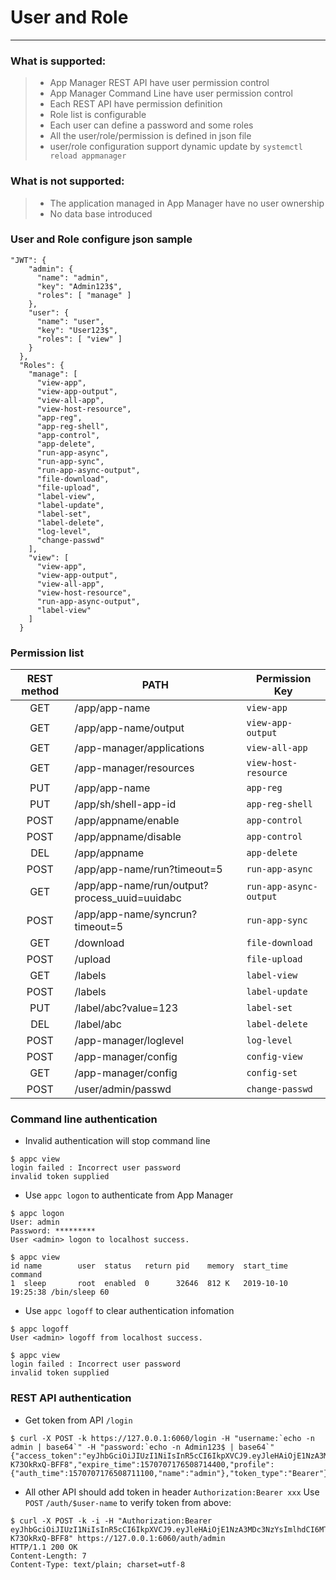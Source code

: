# User and Role

------

### What is supported:

> * App Manager REST API have user permission control
> * App Manager Command Line have user permission control
> * Each REST API have permission definition
> * Role list is configurable 
> * Each user can define a password and some roles
> * All the user/role/permission is defined in json file
> * user/role configuration support dynamic update by `systemctl reload appmanager`

### What is **not** supported:
> * The application managed in App Manager have no user ownership
> * No data base introduced

### User and Role configure json sample

```shell
"JWT": {
    "admin": {
      "name": "admin",
      "key": "Admin123$",
      "roles": [ "manage" ]
    },
    "user": {
      "name": "user",
      "key": "User123$",
      "roles": [ "view" ]
    }
  },
  "Roles": {
    "manage": [
      "view-app",
      "view-app-output",
      "view-all-app",
      "view-host-resource",
      "app-reg",
      "app-reg-shell",
      "app-control",
      "app-delete",
      "run-app-async",
      "run-app-sync",
      "run-app-async-output",
      "file-download",
      "file-upload",
      "label-view",
      "label-update",
	  "label-set",
	  "label-delete",
      "log-level",
	  "change-passwd"
    ],
    "view": [
      "view-app",
      "view-app-output",
      "view-all-app",
      "view-host-resource",
      "run-app-async-output",
      "label-view"
    ]
  }
```

### Permission list

| REST method        |  PATH   |  Permission Key |
| :--------:   | -----  | ----  |
| GET     | /app/app-name |   `view-app`     |
| GET        |   /app/app-name/output  |   `view-app-output`   |
| GET     | /app-manager/applications |   `view-all-app`     |
| GET     | /app-manager/resources |   `view-host-resource`     |
| PUT     | /app/app-name |   `app-reg`     |
| PUT     | /app/sh/shell-app-id |   `app-reg-shell`     |
| POST     | /app/appname/enable |   `app-control`     |
| POST     | /app/appname/disable |   `app-control`     |
| DEL     | /app/appname |   `app-delete`    |
| POST     | /app/app-name/run?timeout=5 |   `run-app-async`  |
| GET     | /app/app-name/run/output?process_uuid=uuidabc | `run-app-async-output`  |
| POST     | /app/app-name/syncrun?timeout=5 | `run-app-sync`  |
| GET     | /download | `file-download`  |
| POST     | /upload | `file-upload`  |
| GET     | /labels | `label-view`  |
| POST     | /labels | `label-update`  |
| PUT     | /label/abc?value=123  | `label-set`  |
| DEL     | /label/abc | `label-delete`  |
| POST    | /app-manager/loglevel | `log-level`  |
| POST    | /app-manager/config | `config-view`  |
| GET    | /app-manager/config | `config-set`  |
| POST    | /user/admin/passwd | `change-passwd`  |


### Command line authentication

 - Invalid authentication will stop command line

```shell
$ appc view
login failed : Incorrect user password
invalid token supplied
```
 - Use `appc logon` to authenticate from App Manager

```shell
$ appc logon
User: admin
Password: *********
User <admin> logon to localhost success.

$ appc view
id name        user  status   return pid    memory  start_time          command
1  sleep       root  enabled  0      32646  812 K   2019-10-10 19:25:38 /bin/sleep 60
```

 - Use `appc logoff` to clear authentication infomation

```shell
$ appc logoff
User <admin> logoff from localhost success.

$ appc view
login failed : Incorrect user password
invalid token supplied
```

### REST API authentication

 - Get token from API  `/login`

```shell
$ curl -X POST -k https://127.0.0.1:6060/login -H "username:`echo -n admin | base64`" -H "password:`echo -n Admin123$ | base64`"
{"access_token":"eyJhbGciOiJIUzI1NiIsInR5cCI6IkpXVCJ9.eyJleHAiOjE1NzA3MDc3NzYsImlhdCI6MTU3MDcwNzE3NiwiaXNzIjoiYXBwbWdyLWF1dGgwIiwibmFtZSI6ImFkbWluIn0.CF_jXy4IrGpl0HKvM8Vh_T7LsGTGO-K73OkRxQ-BFF8","expire_time":1570707176508714400,"profile":{"auth_time":1570707176508711100,"name":"admin"},"token_type":"Bearer"}
```

 - All other API should add token in header `Authorization:Bearer xxx`
 Use `POST` `/auth/$user-name` to verify token from above:
```shell
$ curl -X POST -k -i -H "Authorization:Bearer eyJhbGciOiJIUzI1NiIsInR5cCI6IkpXVCJ9.eyJleHAiOjE1NzA3MDc3NzYsImlhdCI6MTU3MDcwNzE3NiwiaXNzIjoiYXBwbWdyLWF1dGgwIiwibmFtZSI6ImFkbWluIn0.CF_jXy4IrGpl0HKvM8Vh_T7LsGTGO-K73OkRxQ-BFF8" https://127.0.0.1:6060/auth/admin
HTTP/1.1 200 OK
Content-Length: 7
Content-Type: text/plain; charset=utf-8
```